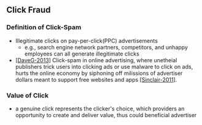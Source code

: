 ## Click Fraud

### Definition of Click-Spam
- Illegitimate clicks on pay-per-click(PPC) advertisements
	- e.g., search engine network partners, competitors, and unhappy employees can all generate illegitimate clicks 
- [[DaveG-2013]](../papers/DaveG13_CCS_ViceROI.md) Click-spam in online advertising, where unetheial publishers trick users into clicking ads or use malware to click on ads, hurts the online economy by siphoning off milissions of advertiser dollars meant to support free websites and apps [[Sinclair-2011]](http://www.theaustralian.com.au/media/click-fraud-rampant-in-online-ads-says-bing/story-e6frg996-1226056349034?nk=cd7761b1217f87a4e651740a143d3b3f). 

### Value of Click
- a genuine click represents the clicker's choice, which providers an opportunity to create and deliver value, thus could beneficial advertiser 


